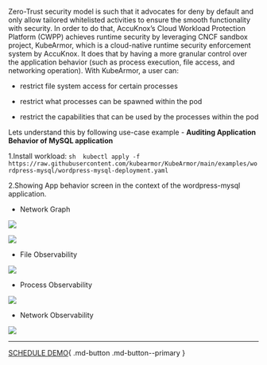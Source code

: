 Zero-Trust security model is such that it advocates for deny by default and only allow tailored whitelisted activities to ensure the smooth functionality with security. In order to do that, AccuKnox’s Cloud Workload Protection Platform (CWPP) achieves runtime security by leveraging CNCF sandbox project, KubeArmor, which is a cloud-native runtime security enforcement system by AccuKnox. It does that by having a more granular control over the application behavior (such as process execution, file access, and networking operation). With KubeArmor, a user can:

   + restrict file system access for certain processes

   + restrict what processes can be spawned within the pod

   + restrict the capabilities that can be used by the processes within the pod

Lets understand this by following use-case example - **Auditing Application Behavior of MySQL application**



1.Install workload: 
```sh  kubectl apply -f https://raw.githubusercontent.com/kubearmor/KubeArmor/main/examples/wordpress-mysql/wordpress-mysql-deployment.yaml ```


2.Showing App behavior screen in the context of the wordpress-mysql application.

 + Network Graph

![](/use-cases/images/app-behavior-1.png)

![](/use-cases/images/app-behavior-2.png)

 + File Observability

![](/use-cases/images/app-behavior-3.png)

 + Process Observability

![](/use-cases/images/app-behavior-4.png)

 + Network Observability

 ![](/use-cases/images/app-behavior-5.png)

 - - - 
[SCHEDULE DEMO](https://www.accuknox.com/contact-us){ .md-button .md-button--primary }